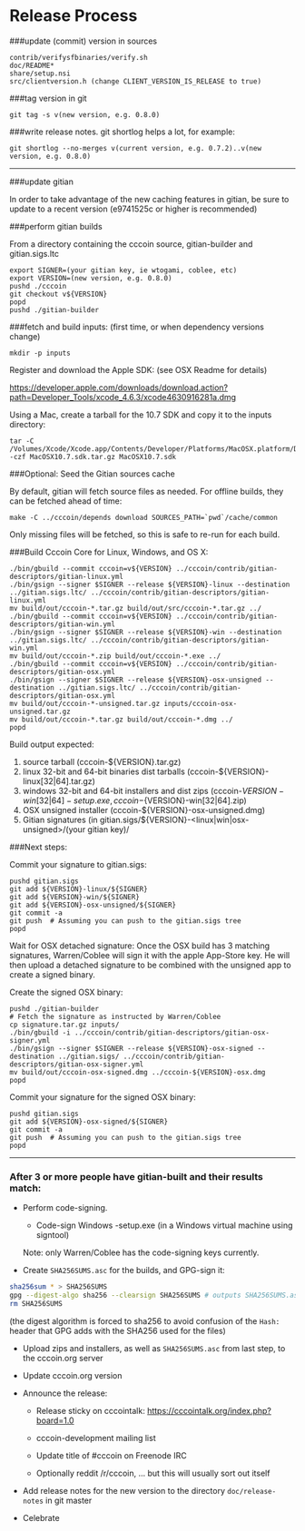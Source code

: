 Release Process
====================

###update (commit) version in sources

	contrib/verifysfbinaries/verify.sh
	doc/README*
	share/setup.nsi
	src/clientversion.h (change CLIENT_VERSION_IS_RELEASE to true)

###tag version in git

	git tag -s v(new version, e.g. 0.8.0)

###write release notes. git shortlog helps a lot, for example:

	git shortlog --no-merges v(current version, e.g. 0.7.2)..v(new version, e.g. 0.8.0)

* * *

###update gitian

 In order to take advantage of the new caching features in gitian, be sure to update to a recent version (e9741525c or higher is recommended)

###perform gitian builds

 From a directory containing the cccoin source, gitian-builder and gitian.sigs.ltc
  
	export SIGNER=(your gitian key, ie wtogami, coblee, etc)
	export VERSION=(new version, e.g. 0.8.0)
	pushd ./cccoin
	git checkout v${VERSION}
	popd
	pushd ./gitian-builder

###fetch and build inputs: (first time, or when dependency versions change)
 
	mkdir -p inputs

 Register and download the Apple SDK: (see OSX Readme for details)
 
 https://developer.apple.com/downloads/download.action?path=Developer_Tools/xcode_4.6.3/xcode4630916281a.dmg
 
 Using a Mac, create a tarball for the 10.7 SDK and copy it to the inputs directory:
 
	tar -C /Volumes/Xcode/Xcode.app/Contents/Developer/Platforms/MacOSX.platform/Developer/SDKs/ -czf MacOSX10.7.sdk.tar.gz MacOSX10.7.sdk

###Optional: Seed the Gitian sources cache

  By default, gitian will fetch source files as needed. For offline builds, they can be fetched ahead of time:

	make -C ../cccoin/depends download SOURCES_PATH=`pwd`/cache/common

  Only missing files will be fetched, so this is safe to re-run for each build.

###Build Cccoin Core for Linux, Windows, and OS X:
  
	./bin/gbuild --commit cccoin=v${VERSION} ../cccoin/contrib/gitian-descriptors/gitian-linux.yml
	./bin/gsign --signer $SIGNER --release ${VERSION}-linux --destination ../gitian.sigs.ltc/ ../cccoin/contrib/gitian-descriptors/gitian-linux.yml
	mv build/out/cccoin-*.tar.gz build/out/src/cccoin-*.tar.gz ../
	./bin/gbuild --commit cccoin=v${VERSION} ../cccoin/contrib/gitian-descriptors/gitian-win.yml
	./bin/gsign --signer $SIGNER --release ${VERSION}-win --destination ../gitian.sigs.ltc/ ../cccoin/contrib/gitian-descriptors/gitian-win.yml
	mv build/out/cccoin-*.zip build/out/cccoin-*.exe ../
	./bin/gbuild --commit cccoin=v${VERSION} ../cccoin/contrib/gitian-descriptors/gitian-osx.yml
	./bin/gsign --signer $SIGNER --release ${VERSION}-osx-unsigned --destination ../gitian.sigs.ltc/ ../cccoin/contrib/gitian-descriptors/gitian-osx.yml
	mv build/out/cccoin-*-unsigned.tar.gz inputs/cccoin-osx-unsigned.tar.gz
	mv build/out/cccoin-*.tar.gz build/out/cccoin-*.dmg ../
	popd
  Build output expected:

  1. source tarball (cccoin-${VERSION}.tar.gz)
  2. linux 32-bit and 64-bit binaries dist tarballs (cccoin-${VERSION}-linux[32|64].tar.gz)
  3. windows 32-bit and 64-bit installers and dist zips (cccoin-${VERSION}-win[32|64]-setup.exe, cccoin-${VERSION}-win[32|64].zip)
  4. OSX unsigned installer (cccoin-${VERSION}-osx-unsigned.dmg)
  5. Gitian signatures (in gitian.sigs/${VERSION}-<linux|win|osx-unsigned>/(your gitian key)/

###Next steps:

Commit your signature to gitian.sigs:

	pushd gitian.sigs
	git add ${VERSION}-linux/${SIGNER}
	git add ${VERSION}-win/${SIGNER}
	git add ${VERSION}-osx-unsigned/${SIGNER}
	git commit -a
	git push  # Assuming you can push to the gitian.sigs tree
	popd

  Wait for OSX detached signature:
	Once the OSX build has 3 matching signatures, Warren/Coblee will sign it with the apple App-Store key.
	He will then upload a detached signature to be combined with the unsigned app to create a signed binary.

  Create the signed OSX binary:

	pushd ./gitian-builder
	# Fetch the signature as instructed by Warren/Coblee
	cp signature.tar.gz inputs/
	./bin/gbuild -i ../cccoin/contrib/gitian-descriptors/gitian-osx-signer.yml
	./bin/gsign --signer $SIGNER --release ${VERSION}-osx-signed --destination ../gitian.sigs/ ../cccoin/contrib/gitian-descriptors/gitian-osx-signer.yml
	mv build/out/cccoin-osx-signed.dmg ../cccoin-${VERSION}-osx.dmg
	popd

Commit your signature for the signed OSX binary:

	pushd gitian.sigs
	git add ${VERSION}-osx-signed/${SIGNER}
	git commit -a
	git push  # Assuming you can push to the gitian.sigs tree
	popd

-------------------------------------------------------------------------

### After 3 or more people have gitian-built and their results match:

- Perform code-signing.

    - Code-sign Windows -setup.exe (in a Windows virtual machine using signtool)

  Note: only Warren/Coblee has the code-signing keys currently.

- Create `SHA256SUMS.asc` for the builds, and GPG-sign it:
```bash
sha256sum * > SHA256SUMS
gpg --digest-algo sha256 --clearsign SHA256SUMS # outputs SHA256SUMS.asc
rm SHA256SUMS
```
(the digest algorithm is forced to sha256 to avoid confusion of the `Hash:` header that GPG adds with the SHA256 used for the files)

- Upload zips and installers, as well as `SHA256SUMS.asc` from last step, to the cccoin.org server

- Update cccoin.org version

- Announce the release:

  - Release sticky on cccointalk: https://cccointalk.org/index.php?board=1.0

  - cccoin-development mailing list

  - Update title of #cccoin on Freenode IRC

  - Optionally reddit /r/cccoin, ... but this will usually sort out itself

- Add release notes for the new version to the directory `doc/release-notes` in git master

- Celebrate 
